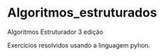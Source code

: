 # Algoritmos_estruturados
Algoritmos Estruturador 3 edição

Exercicios resolvidos usando a linguagem pyhon.
